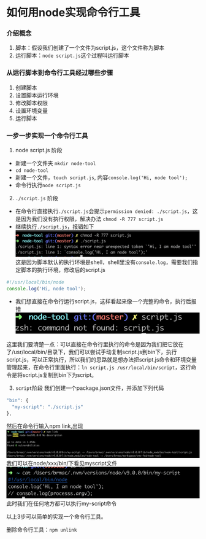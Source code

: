 # 如何用node实现命令行工具

### 介绍概念
1. 脚本：假设我们创建了一个文件为script.js，这个文件称为脚本
2. 运行脚本：`node script.js`这个过程叫运行脚本

### 从运行脚本到命令行工具经过哪些步骤
1. 创建脚本
2. 设置脚本运行环境
3. 修改脚本权限
4. 设置环境变量
5. 运行脚本

### 一步一步实现一个命令行工具
1. node script.js 阶段
 - 新建一个文件夹 `mkdir node-tool`
 - `cd node-tool`
 - 新建一个文件，`touch script.js`, 内容`console.log('Hi, node tool');`
 - 命令行执行`node script.js`

 2. `./script.js` 阶段
 - 在命令行直接执行`./script.js`会提示`permission denied: ./script.js`，这是因为我们没有执行权限，解决办法
 `chmod -R 777 script.js`
 - 继续执行`./script.js`，报错如下
 ![img](./1.png)
 这是因为脚本默认的执行环境是shell，shell里没有`console.log`，需要我们指定脚本的执行环境，修改后的script.js
 ```javascript
 #!/usr/local/bin/node
 console.log('Hi, node tool');
 ```
 - 我们想直接在命令行运行script.js，这样看起来像一个完整的命令，执行后报错
 ![img](./2.png)

 这里我们要清楚一点：可以直接在命令行里执行的命令是因为我们把它放在了/usr/local/bin/目录下，我们可以尝试手动复制script.js到bin下，执行script.js，可以正常执行，所以我们的思路就是想办法把script.js命令和环境变量管理起来，在命令行里面执行：`ln script.js /usr/local/bin/script`，这行命令是将script.js复制到bin下为script。

 3. `script`阶段
  我们创建一个package.json文件，并添加下列代码
  ```javascript
  "bin": {
    "my-script": "./script.js"
  },
  ```
  然后在命令行输入npm link,出现
  ![img](./3.png)
  我们可以在node/xxx/bin/下看见myscript文件
  ![img](./4.png)
  此时我们在任何地方都可以执行my-script命令

  以上3步可以简单的实现一个命令行工具。

  删除命令行工具：`npm unlink`
